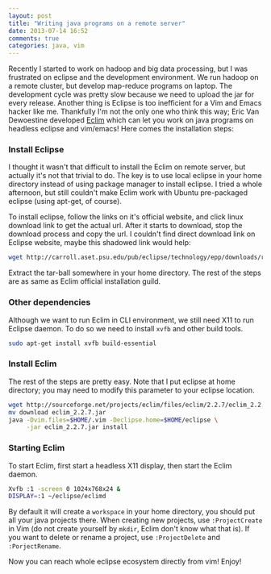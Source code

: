 ```yaml
---
layout: post
title: "Writing java programs on a remote server"
date: 2013-07-14 16:52
comments: true
categories: java, vim
---
```


Recently I started to work on hadoop and big data processing, but I was frustrated on eclipse and the development environment. We run hadoop on a remote cluster, but develop map-reduce programs on laptop. The development cycle was pretty slow because we need to upload the jar for every release. Another thing is Eclipse is too inefficient for a Vim and Emacs hacker like me. Thankfully I'm not the only one who think this way; Eric Van Dewoestine developed [Eclim][] which can let you work on java programs on headless eclipse and vim/emacs! Here comes the installation steps:

<!--more-->

### Install Eclipse

I thought it wasn't that difficult to install the Eclim on remote server, but actually it's not that trivial to do. The key is to use local eclipse in your home directory instead of using package manager to install eclipse. I tried a whole afternoon, but still couldn't make Eclim work with Ubuntu pre-packaged eclipse (using apt-get, of course).

To install eclipse, follow the links on it's official website, and click linux download link to get the actual url. After it starts to download, stop the download process and copy the url. I couldn't find direct download link on Eclipse website, maybe this shadowed link would help:

```bash
wget http://carroll.aset.psu.edu/pub/eclipse/technology/epp/downloads/release/kepler/R/eclipse-standard-kepler-R-linux-gtk-x86_64.tar.gz
```

Extract the tar-ball somewhere in your home directory. The rest of the steps are as same as Eclim official installation guild.

### Other dependencies

Although we want to run Eclim in CLI environment, we still need X11 to run Eclipse daemon. To do so we need to install `xvfb` and other build tools.

```bash
sudo apt-get install xvfb build-essential
```

### Install Eclim

The rest of the steps are pretty easy. Note that I put eclipse at home directory; you may need to modify this parameter to your eclipse location.

```bash
wget http://sourceforge.net/projects/eclim/files/eclim/2.2.7/eclim_2.2.7.jar/download
mv download eclim_2.2.7.jar
java -Dvim.files=$HOME/.vim -Declipse.home=$HOME/eclipse \
     -jar eclim_2.2.7.jar install
```

### Starting Eclim

To start Eclim, first start a headless X11 display, then start the Eclim daemon.

```bash
Xvfb :1 -screen 0 1024x768x24 &
DISPLAY=:1 ~/eclipse/eclimd
```

By default it will create a `workspace` in your home directory, you should put all your java projects there. When creating new projects, use `:ProjectCreate` in Vim (do not create yourself by `mkdir`, Eclim don't know what that is). If you want to delete or rename a project, use `:ProjectDelete` and `:PorjectRename`.

Now you can reach whole eclipse ecosystem directly from vim! Enjoy!


[Eclim]: http://eclim.org/


